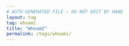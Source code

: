 ```yaml
---
# AUTO-GENERATED FILE — DO NOT EDIT BY HAND
layout: tag
tag: whoami
title: "WhoamI"
permalink: /tags/whoami/
---
```

